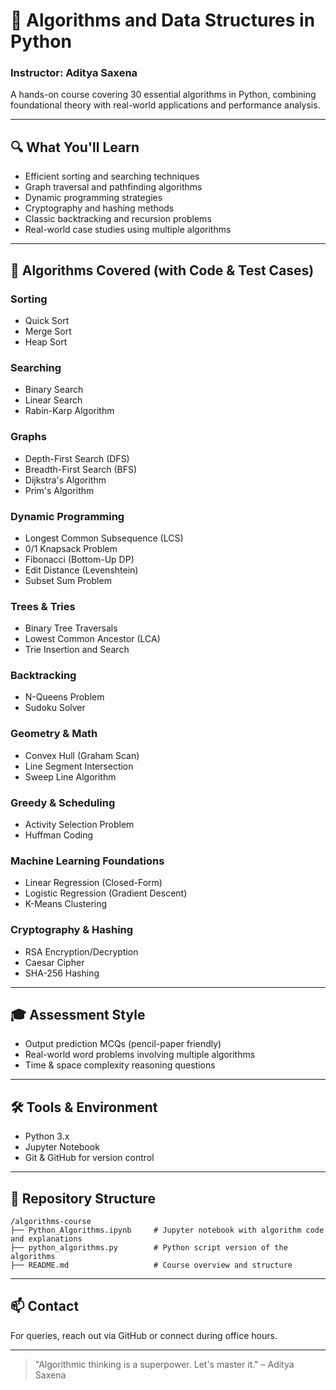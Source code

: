 # 📘 Algorithms and Data Structures in Python

### Instructor: Aditya Saxena  

A hands-on course covering 30 essential algorithms in Python, combining foundational theory with real-world applications and performance analysis.

---

## 🔍 What You'll Learn

- Efficient sorting and searching techniques  
- Graph traversal and pathfinding algorithms  
- Dynamic programming strategies  
- Cryptography and hashing methods  
- Classic backtracking and recursion problems  
- Real-world case studies using multiple algorithms  

---

## 🧠 Algorithms Covered (with Code & Test Cases)

### Sorting
- Quick Sort  
- Merge Sort  
- Heap Sort  

### Searching
- Binary Search  
- Linear Search  
- Rabin-Karp Algorithm  

### Graphs
- Depth-First Search (DFS)  
- Breadth-First Search (BFS)  
- Dijkstra's Algorithm  
- Prim's Algorithm  

### Dynamic Programming
- Longest Common Subsequence (LCS)  
- 0/1 Knapsack Problem  
- Fibonacci (Bottom-Up DP)  
- Edit Distance (Levenshtein)  
- Subset Sum Problem  

### Trees & Tries
- Binary Tree Traversals  
- Lowest Common Ancestor (LCA)  
- Trie Insertion and Search  

### Backtracking
- N-Queens Problem  
- Sudoku Solver  

### Geometry & Math
- Convex Hull (Graham Scan)  
- Line Segment Intersection  
- Sweep Line Algorithm  

### Greedy & Scheduling
- Activity Selection Problem  
- Huffman Coding  

### Machine Learning Foundations
- Linear Regression (Closed-Form)  
- Logistic Regression (Gradient Descent)  
- K-Means Clustering  

### Cryptography & Hashing
- RSA Encryption/Decryption  
- Caesar Cipher  
- SHA-256 Hashing  

---

## 🎓 Assessment Style

- Output prediction MCQs (pencil-paper friendly)  
- Real-world word problems involving multiple algorithms  
- Time & space complexity reasoning questions  

---

## 🛠️ Tools & Environment

- Python 3.x  
- Jupyter Notebook  
- Git & GitHub for version control  

---

## 📂 Repository Structure

```
/algorithms-course
├── Python_Algorithms.ipynb     # Jupyter notebook with algorithm code and explanations
├── python_algorithms.py        # Python script version of the algorithms
├── README.md                   # Course overview and structure
```

---

## 📫 Contact  
For queries, reach out via GitHub or connect during office hours.

---

> "Algorithmic thinking is a superpower. Let's master it." – Aditya Saxena
